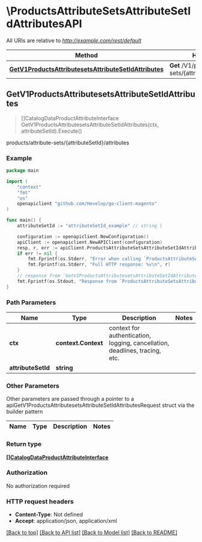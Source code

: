 # \ProductsAttributeSetsAttributeSetIdAttributesAPI

All URIs are relative to *http://example.com/rest/default*

Method | HTTP request | Description
------------- | ------------- | -------------
[**GetV1ProductsAttributesetsAttributeSetIdAttributes**](ProductsAttributeSetsAttributeSetIdAttributesAPI.md#GetV1ProductsAttributesetsAttributeSetIdAttributes) | **Get** /V1/products/attribute-sets/{attributeSetId}/attributes | products/attribute-sets/{attributeSetId}/attributes



## GetV1ProductsAttributesetsAttributeSetIdAttributes

> []CatalogDataProductAttributeInterface GetV1ProductsAttributesetsAttributeSetIdAttributes(ctx, attributeSetId).Execute()

products/attribute-sets/{attributeSetId}/attributes



### Example

```go
package main

import (
	"context"
	"fmt"
	"os"
	openapiclient "github.com/Hevelop/go-client-magento"
)

func main() {
	attributeSetId := "attributeSetId_example" // string | 

	configuration := openapiclient.NewConfiguration()
	apiClient := openapiclient.NewAPIClient(configuration)
	resp, r, err := apiClient.ProductsAttributeSetsAttributeSetIdAttributesAPI.GetV1ProductsAttributesetsAttributeSetIdAttributes(context.Background(), attributeSetId).Execute()
	if err != nil {
		fmt.Fprintf(os.Stderr, "Error when calling `ProductsAttributeSetsAttributeSetIdAttributesAPI.GetV1ProductsAttributesetsAttributeSetIdAttributes``: %v\n", err)
		fmt.Fprintf(os.Stderr, "Full HTTP response: %v\n", r)
	}
	// response from `GetV1ProductsAttributesetsAttributeSetIdAttributes`: []CatalogDataProductAttributeInterface
	fmt.Fprintf(os.Stdout, "Response from `ProductsAttributeSetsAttributeSetIdAttributesAPI.GetV1ProductsAttributesetsAttributeSetIdAttributes`: %v\n", resp)
}
```

### Path Parameters


Name | Type | Description  | Notes
------------- | ------------- | ------------- | -------------
**ctx** | **context.Context** | context for authentication, logging, cancellation, deadlines, tracing, etc.
**attributeSetId** | **string** |  | 

### Other Parameters

Other parameters are passed through a pointer to a apiGetV1ProductsAttributesetsAttributeSetIdAttributesRequest struct via the builder pattern


Name | Type | Description  | Notes
------------- | ------------- | ------------- | -------------


### Return type

[**[]CatalogDataProductAttributeInterface**](CatalogDataProductAttributeInterface.md)

### Authorization

No authorization required

### HTTP request headers

- **Content-Type**: Not defined
- **Accept**: application/json, application/xml

[[Back to top]](#) [[Back to API list]](../README.md#documentation-for-api-endpoints)
[[Back to Model list]](../README.md#documentation-for-models)
[[Back to README]](../README.md)

